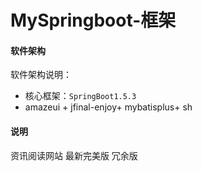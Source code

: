 # MySpringboot-框架

#### 软件架构

软件架构说明：
- 核心框架：`SpringBoot1.5.3`
-  amazeui + jfinal-enjoy+ mybatisplus+ sh

#### 说明
资讯阅读网站
最新完美版 冗余版